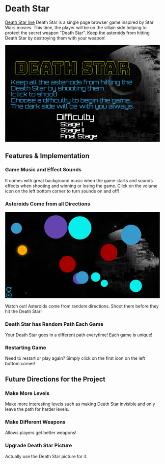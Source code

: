 # Death Star

[Death Star live][heroku]
Death Star is a single page browser game inspired by Star Wars movies.
This time, the player will be on the villain side helping to protect the
secret weapon "Death Star". Keep the asteroids from hitting Death Star by
destroying them with your weapon!

![game](./docs/wireframes/start-demo.png)

[heroku]: https://kobe1104.github.io/Death-Star/

## Features & Implementation

### Game Music and Effect Sounds
  It comes with great background music when the game starts and
  sounds effects when shooting and winning or losing the game.
  Click on the volume icon on the left bottom corner to turn sounds on
  and off!
### Asteroids Come from all Directions
![game](./docs/wireframes/game-demo.png)

  Watch out! Asteroids come from random directions. Shoot them before they
  hit the Death Star!
### Death Star has Random Path Each Game
  Your Death Star goes in a different path everytime! Each game is unique!
### Restarting Game
  Need to restart or play again? Simply click on the first icon on the left
  bottom corner!

## Future Directions for the Project

### Make More Levels
  Make more interesting levels such as making Death Star invisible and
  only leave the path for harder levels.
### Make Different Weapons
  Allows players get better weapons!
### Upgrade Death Star Picture
  Actually use the Death Star picture for it.
